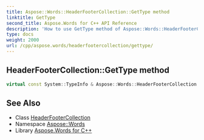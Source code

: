 ```yaml
---
title: Aspose::Words::HeaderFooterCollection::GetType method
linktitle: GetType
second_title: Aspose.Words for C++ API Reference
description: 'How to use GetType method of Aspose::Words::HeaderFooterCollection class in C++.'
type: docs
weight: 2000
url: /cpp/aspose.words/headerfootercollection/gettype/
---
```

## HeaderFooterCollection::GetType method




```cpp
virtual const System::TypeInfo & Aspose::Words::HeaderFooterCollection::GetType() const override
```

## See Also

* Class [HeaderFooterCollection](../)
* Namespace [Aspose::Words](../../)
* Library [Aspose.Words for C++](../../../)
